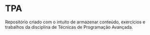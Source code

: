 TPA
===

Repositório criado com o intuito de armazenar conteúdo, exercícios e trabalhos da disciplina de Técnicas de Programação Avançada.

